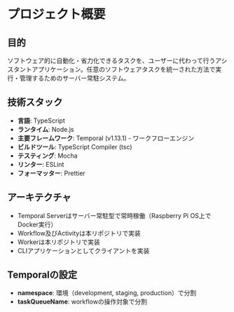 # プロジェクト概要

## 目的
ソフトウェア的に自動化・省力化できるタスクを、ユーザーに代わって行うアシスタントアプリケーション。任意のソフトウェアタスクを統一された方法で実行・管理するためのサーバー常駐システム。

## 技術スタック
- **言語**: TypeScript
- **ランタイム**: Node.js
- **主要フレームワーク**: Temporal (v1.13.1) - ワークフローエンジン
- **ビルドツール**: TypeScript Compiler (tsc)
- **テスティング**: Mocha
- **リンター**: ESLint
- **フォーマッター**: Prettier

## アーキテクチャ
- Temporal Serverはサーバー常駐型で常時稼働（Raspberry Pi OS上でDocker実行）
- Workflow及びActivityは本リポジトリで実装
- Workerは本リポジトリで実装
- CLIアプリケーションとしてクライアントを実装

## Temporalの設定
- **namespace**: 環境（development, staging, production）で分割
- **taskQueueName**: workflowの操作対象で分割
